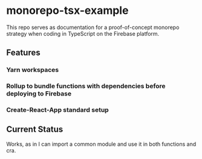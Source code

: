 # monorepo-tsx-example

This repo serves as documentation for a proof-of-concept monorepo strategy when coding in TypeScript on the Firebase platform.

## Features

### Yarn workspaces

### Rollup to bundle functions with dependencies before deploying to Firebase

### Create-React-App standard setup

## Current Status

Works, as in I can import a common module and use it in both functions and cra.
